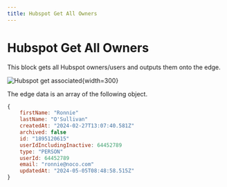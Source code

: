 ```yaml
---
title: Hubspot Get All Owners
---
```


# Hubspot Get All Owners

This block gets all Hubspot owners/users and outputs them onto the edge.

![Hubspot get associated](/img/flows/blocks/hubspot/hubspot-get-all-owners.png){width=300}


The edge data is an array of the following object.

```javascript
{
    firstName: "Ronnie"
    lastName: "O'Sullivan"
    createdAt: "2024-02-27T13:07:40.581Z"
    archived: false
    id: "1895120615"
    userIdIncludingInactive: 64452789
    type: "PERSON"
    userId: 64452789
    email: "ronnie@noco.com"
    updatedAt: "2024-05-05T08:48:58.515Z"
}
```

